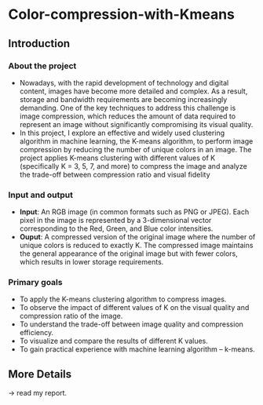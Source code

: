 # Color-compression-with-Kmeans

## Introduction
### About the project
- Nowadays, with the rapid development of technology and digital content, images have become more detailed and complex. As a result, storage and bandwidth requirements are becoming increasingly demanding. One of the key techniques to address this challenge is image compression, which reduces the amount of data required to represent an image without significantly compromising its visual quality.
- In this project, I explore an effective and widely used clustering algorithm in machine learning, the K-means algorithm, to perform image compression by reducing the number of unique colors in an image. The project applies K-means clustering with different values of K (specifically K = 3, 5, 7, and more) to compress the image and analyze the trade-off between compression ratio and visual fidelity
### Input and output
- **Input**: An RGB image (in common formats such as PNG or JPEG). Each pixel in the image is represented by a 3-dimensional vector corresponding to the Red, Green, and Blue color intensities.
- **Ouput**: A compressed version of the original image where the number of unique colors is reduced to exactly K. The compressed image maintains the general appearance of the original image but with fewer colors, which results in lower storage requirements.
### Primary goals
- To apply the K-means clustering algorithm to compress images.
- To observe the impact of different values of K on the visual quality and compression ratio of the image.
- To understand the trade-off between image quality and compression efficiency.
- To visualize and compare the results of different K values.
- To gain practical experience with machine learning algorithm – k-means.
## More Details
-> read my report.
